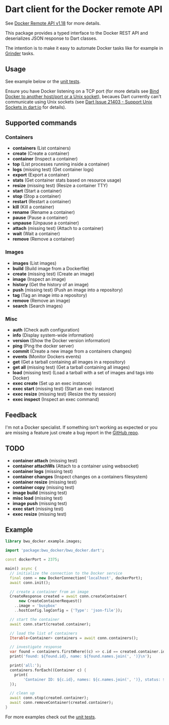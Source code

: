 # Dart client for the Docker remote API

See [Docker Remote API v1.18](https://docs.docker.com/reference/api/docker_remote_api_v1.18/#image-tarball-format) 
for more details.

This package provides a typed interface to the Docker REST API and deserializes
JSON response to Dart classes.

The intention is to make it easy to automate Docker tasks like for example in 
[Grinder](https://pub.dartlang.org/packages/grinder) tasks.

## Usage

See example below or the 
[unit tests](https://github.com/bwu-dart/bwu_docker/blob/master/test/remote_api_test.dart).

Ensure you have Docker listening on a TCP port (for more details see 
[Bind Docker to another host/port or a Unix socket](https://docs.docker.com/articles/basics/#bind-docker-to-another-hostport-or-a-unix-socket)),
becaues Dart currently can't communicate using Unix sockets (see 
[Dart Issue 21403 - Support Unix Sockets in dart:io](http://dartbug.com/21403) for details).


## Supported commands

### Containers
- **containers** (List containers)
- **create** (Create a container)
- **container** (Inspect a container)
- **top** (List processes running inside a container) 
- **logs** (missing test) (Get container logs)
- **export** (Export a container)
- **stats** (Get container stats based on resource usage)
- **resize** (missing test) (Resize a container TTY)
- **start** (Start a container)
- **stop** (Stop a container)
- **restart** (Restart a container)
- **kill** (Kill a container)
- **rename** (Rename a container)
- **pause** (Pause a container)
- **unpause** (Unpause a container)
- **attach** (missing test) (Attach to a container)
- **wait** (Wait a container)
- **remove** (Remove a container)

### Images
- **images** (List images)
- **build** (Build image from a Dockerfile)
- **create** (missing test) (Create an image)
- **image** (Inspect an image)
- **history** (Get the history of an image)
- **push** (missing test) (Push an image into a repository)
- **tag** (Tag an image into a repository)
- **remove** (Remove an image)
- **search** (Search images)

### Misc
- **auth** (Check auth configuration)
- **info** (Display system-wide information)
- **version** (Show the Docker version information)
- **ping** (Ping the docker server)
- **commit** (Create a new image from a containers changes)
- **events** (Monitor Dockers events)
- **get** (Get a tarball containing all images in a repository)
- **get all** (missing test) (Get a tarball containing all images)
- **load** (missing test) (Load a tarball with a set of images and tags into Docker)
- **exec create** (Set up an exec instance)
- **exec start** (missing test) (Start an exec instance)
- **exec resize** (missing test) (Resize the tty session) 
- **exec inspect** (Inspect an exec command) 

## Feedback

I'm not a Docker specialist. If something isn't working as expected or you are
missing a feature just create a bug report in the 
[GitHub repo](https://github.com/bwu-dart/bwu_docker/issues).

## TODO
- **container attach** (missing test) 
- **container attachWs** (Attach to a container using websocket)
- **container logs** (missing test)
- **container changes** (Inspect changes on a containers filesystem)
- **container resize** (missing test)
- **container copy** (missing test)
- **image build** (missing test)
- **misc load** (missing test)
- **image push** (missing test)
- **exec start** (missing test) 
- **exec resize** (missing test)


## Example

```dart
library bwu_docker.example.images;

import 'package:bwu_docker/bwu_docker.dart';

const dockerPort = 2375;

main() async {
  // initialize the connection to the Docker service
  final conn = new DockerConnection('localhost', dockerPort);
  await conn.init();

  // create a container from an image
  CreateResponse created = await conn.createContainer(
      new CreateContainerRequest()
    ..image = 'busybox'
    ..hostConfig.logConfig = {'Type': 'json-file'});

  // start the container
  await conn.start(created.container);

  // load the list of containers
  Iterable<Container> containers = await conn.containers();

  // investigate response
  var found = containers.firstWhere((c) => c.id == created.container.id);
  print('found: ${found.id}, name: ${found.names.join(', ')}\n');

  print('all:');
  containers.forEach((Container c) {
    print(
        'Container ID: ${c.id}, names: ${c.names.join(', ')}, status: ${c.status}');
  });

  // clean up
  await conn.stop(created.container);
  await conn.removeContainer(created.container);
}
```

For more examples check out the [unit tests](https://github.com/bwu-dart/bwu_docker/blob/master/test/remote_api_test.dart).
